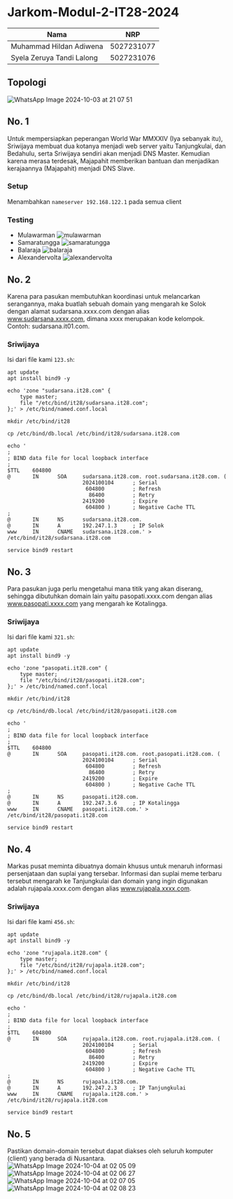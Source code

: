 # Jarkom-Modul-2-IT28-2024

|Nama  | NRP |
|--    | --  |
| Muhammad Hildan Adiwena  | 5027231077 |
| Syela Zeruya Tandi Lalong  | 5027231076 |

## Topologi

![WhatsApp Image 2024-10-03 at 21 07 51](https://github.com/user-attachments/assets/6b8124d0-9f93-4927-9147-6492b892a102)

## No. 1
Untuk mempersiapkan peperangan World War MMXXIV (Iya sebanyak itu), Sriwijaya membuat dua kotanya menjadi web server yaitu Tanjungkulai, dan Bedahulu, serta Sriwijaya sendiri akan menjadi DNS Master. Kemudian karena merasa terdesak, Majapahit memberikan bantuan dan menjadikan kerajaannya (Majapahit) menjadi DNS Slave. 

### Setup
Menambahkan `nameserver 192.168.122.1` pada semua client

### Testing
- Mulawarman
![mulawarman](https://github.com/user-attachments/assets/df441e8f-023d-4acf-aee7-c8b138740cee)
- Samaratungga
![samaratungga](https://github.com/user-attachments/assets/afc7b301-cfc4-453d-897d-c40397b180cf)
- Balaraja
![balaraja](https://github.com/user-attachments/assets/3fa63415-26ce-4606-ba1f-f99f5e008752)
- Alexandervolta
![alexandervolta](https://github.com/user-attachments/assets/85db5996-1f4b-4e7e-b613-399d198f7b75)


## No. 2
Karena para pasukan membutuhkan koordinasi untuk melancarkan serangannya, maka buatlah sebuah domain yang mengarah ke Solok dengan alamat sudarsana.xxxx.com dengan alias www.sudarsana.xxxx.com, dimana xxxx merupakan kode kelompok. Contoh: sudarsana.it01.com.

### Sriwijaya
Isi dari file kami `123.sh`:

```
apt update
apt install bind9 -y

echo 'zone "sudarsana.it28.com" {
	type master;
	file "/etc/bind/it28/sudarsana.it28.com";
};' > /etc/bind/named.conf.local

mkdir /etc/bind/it28

cp /etc/bind/db.local /etc/bind/it28/sudarsana.it28.com

echo '
;
; BIND data file for local loopback interface
;
$TTL    604800
@       IN      SOA     sudarsana.it28.com. root.sudarsana.it28.com. (
                        2024100104      ; Serial
                         604800         ; Refresh
                          86400         ; Retry
                        2419200         ; Expire
                         604800 )       ; Negative Cache TTL
;
@       IN      NS      sudarsana.it28.com.
@       IN      A       192.247.1.3     ; IP Solok
www     IN      CNAME   sudarsana.it28.com.' > /etc/bind/it28/sudarsana.it28.com

service bind9 restart
```




## No. 3
Para pasukan juga perlu mengetahui mana titik yang akan diserang, sehingga dibutuhkan domain lain yaitu pasopati.xxxx.com dengan alias www.pasopati.xxxx.com yang mengarah ke Kotalingga.

### Sriwijaya
Isi dari file kami `321.sh`:

```
apt update
apt install bind9 -y

echo 'zone "pasopati.it28.com" {
	type master;
	file "/etc/bind/it28/pasopati.it28.com";
};' > /etc/bind/named.conf.local

mkdir /etc/bind/it28

cp /etc/bind/db.local /etc/bind/it28/pasopati.it28.com

echo '
;
; BIND data file for local loopback interface
;
$TTL    604800
@       IN      SOA     pasopati.it28.com. root.pasopati.it28.com. (
                        2024100104      ; Serial
                         604800         ; Refresh
                          86400         ; Retry
                        2419200         ; Expire
                         604800 )       ; Negative Cache TTL
;
@       IN      NS      pasopati.it28.com.
@       IN      A       192.247.3.6     ; IP Kotalingga
www     IN      CNAME   pasopati.it28.com.' > /etc/bind/it28/pasopati.it28.com

service bind9 restart
```


## No. 4
Markas pusat meminta dibuatnya domain khusus untuk menaruh informasi persenjataan dan suplai yang tersebar. Informasi dan suplai meme terbaru tersebut mengarah ke Tanjungkulai dan domain yang ingin digunakan adalah rujapala.xxxx.com dengan alias www.rujapala.xxxx.com.

### Sriwijaya
Isi dari file kami `456.sh`:

```
apt update
apt install bind9 -y

echo 'zone "rujapala.it28.com" {
	type master;
	file "/etc/bind/it28/rujapala.it28.com";
};' > /etc/bind/named.conf.local

mkdir /etc/bind/it28

cp /etc/bind/db.local /etc/bind/it28/rujapala.it28.com

echo '
;
; BIND data file for local loopback interface
;
$TTL    604800
@       IN      SOA     rujapala.it28.com. root.rujapala.it28.com. (
                        2024100104      ; Serial
                         604800         ; Refresh
                          86400         ; Retry
                        2419200         ; Expire
                         604800 )       ; Negative Cache TTL
;
@       IN      NS      rujapala.it28.com.
@       IN      A       192.247.2.3     ; IP Tanjungkulai
www     IN      CNAME   rujapala.it28.com.' > /etc/bind/it28/rujapala.it28.com

service bind9 restart
```


## No. 5
Pastikan domain-domain tersebut dapat diakses oleh seluruh komputer (client) yang berada di Nusantara.
![WhatsApp Image 2024-10-04 at 02 05 09](https://github.com/user-attachments/assets/bd0ffb76-341a-4dfc-8631-0cbe081a1a42)
![WhatsApp Image 2024-10-04 at 02 06 27](https://github.com/user-attachments/assets/220dbce3-0704-4cc7-82d2-827c01ea24a9)
![WhatsApp Image 2024-10-04 at 02 07 05](https://github.com/user-attachments/assets/be417677-8c17-45a7-a62b-d37fc9b817ba)
![WhatsApp Image 2024-10-04 at 02 08 23](https://github.com/user-attachments/assets/20abb06d-e7c6-4153-9cb2-79be60036d2d)



